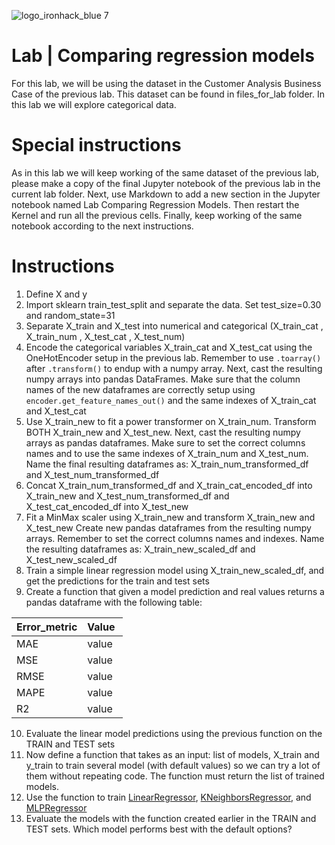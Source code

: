 ![logo_ironhack_blue 7](https://user-images.githubusercontent.com/23629340/40541063-a07a0a8a-601a-11e8-91b5-2f13e4e6b441.png)

# Lab | Comparing regression models


For this lab, we will be using the dataset in the Customer Analysis Business Case of the previous lab. This dataset can be found in files_for_lab folder. In this lab we will explore categorical data.

# Special instructions
As in this lab we will keep working of the same dataset of the previous lab, please make a copy of the final Jupyter notebook of the previous lab in the current lab folder. Next, use Markdown to add a new section in the Jupyter notebook named Lab Comparing Regression Models. Then restart the Kernel and run all the previous cells. Finally, keep working of the same notebook according to the next instructions.

# Instructions

1. Define X and y
2. Import sklearn train_test_split and separate the data. Set test_size=0.30 and random_state=31
3. Separate X_train and X_test into numerical and categorical (X_train_cat , X_train_num , X_test_cat , X_test_num)
4. Encode the categorical variables X_train_cat and X_test_cat using the OneHotEncoder setup in the previous lab. Remember to use `.toarray()` after `.transform()` to endup with a numpy array. Next, cast the resulting numpy arrays into pandas DataFrames. Make sure that the column names of the new dataframes are correctly setup using `encoder.get_feature_names_out()` and the same indexes of X_train_cat and X_test_cat
5. Use X_train_new to fit a power transformer on X_train_num. Transform BOTH X_train_new and X_test_new. Next, cast the resulting numpy arrays as pandas dataframes. Make sure to set the correct columns names and to use the same indexes of X_train_num and X_test_num. Name the final resulting dataframes as:
X_train_num_transformed_df and X_test_num_transformed_df
6. Concat X_train_num_transformed_df and X_train_cat_encoded_df into X_train_new and X_test_num_transformed_df and X_test_cat_encoded_df into X_test_new
7. Fit a MinMax scaler using X_train_new and transform X_train_new and X_test_new Create new pandas dataframes from the resulting numpy arrays. Remember to set the correct columns names and indexes. Name the resulting dataframes as:
X_train_new_scaled_df and X_test_new_scaled_df
8. Train a simple linear regression model using X_train_new_scaled_df, and get the predictions for the train and test sets
9. Create a function that given a model prediction and real values returns a pandas dataframe with the following table:

|Error_metric| Value |
|------------|-------|
| MAE        | value |
| MSE        | value |
| RMSE       | value |
| MAPE       | value |
| R2         | value |

10. Evaluate the linear model predictions using the previous function on the TRAIN and TEST sets
11. Now define a function that takes as an input: list of models, X_train and y_train to train several model (with default values) so we can try a lot of them without repeating code. The function must return the list of trained models.
12. Use the function to train [LinearRegressor](https://scikit-learn.org/stable/modules/generated/sklearn.linear_model.LinearRegression.html#sklearn.linear_model.LinearRegression), [KNeighborsRegressor](https://scikit-learn.org/stable/modules/generated/sklearn.neighbors.KNeighborsRegressor.html#sklearn-neighbors-kneighborsregressor), and [MLPRegressor](https://scikit-learn.org/stable/modules/generated/sklearn.neural_network.MLPRegressor.html#sklearn.neural_network.MLPRegressor)
13. Evaluate the models with the function created earlier in the TRAIN and TEST sets. Which model performs best with the default options? 
